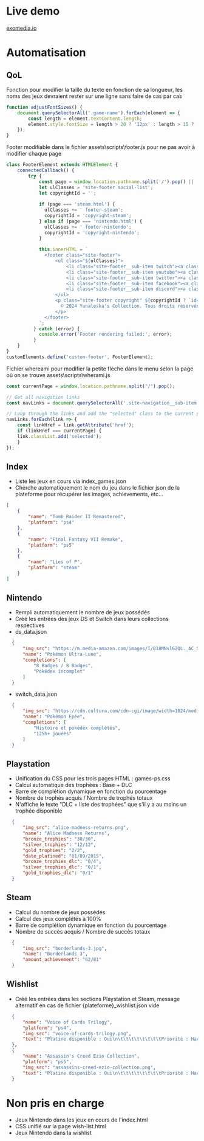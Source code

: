 # Live demo
[exomedia.io](https://exomedia.io/Yunaleska-AutoCollection/)

# Automatisation
## QoL
Fonction pour modifier la taille du texte en fonction de sa longueur, les noms des jeux devraient rester sur une ligne sans faire de cas par cas
```js
function adjustFontSizes() {
    document.querySelectorAll('.game-name').forEach(element => {
        const length = element.textContent.length;
        element.style.fontSize = length > 20 ? '12px' : length > 15 ? '13px' : length > 10 ? '14px' : '15px';
    });
}
```
Footer modifiable dans le fichier assets\scripts\footer.js pour ne pas avoir à modifier chaque page
```js
class FooterElement extends HTMLElement {
    connectedCallback() {
        try {
            const page = window.location.pathname.split('/').pop() || 'index.html';
            let ulClasses = 'site-footer social-list';
            let copyrightId = '';
          
            if (page === 'steam.html') {
              ulClasses += ' footer-steam';
              copyrightId = 'copyright-steam';
            } else if (page === 'nintendo.html') {
              ulClasses += ' footer-nintendo';
              copyrightId = 'copyright-nintendo';
            }
          
            this.innerHTML = `
              <footer class="site-footer">
                  <ul class="${ulClasses}">
                      <li class="site-footer__sub-item twitch"><a class="site-navigation__link" href="https://www.twitch.tv/yunaleska"></a></li>
                      <li class="site-footer__sub-item youtube"><a class="site-navigation__link" href="https://www.youtube.com/@YunaleskaTwitch"></a></li>
                      <li class="site-footer__sub-item twitter"><a class="site-navigation__link" href="https://x.com/YunaleskaTwitch"></a></li>
                      <li class="site-footer__sub-item facebook"><a class="site-navigation__link" href="#"></a></li>
                      <li class="site-footer__sub-item discord"><a class="site-navigation__link" href="https://discord.gg/r6M5Y2uuT4"></a></li>
                  </ul>
                  <p class="site-footer copyright" ${copyrightId ? `id="${copyrightId}"` : ''}>
                    © 2024 Yunaleska's Collection. Tous droits réservés.
                  </p>
              </footer>
            `;
          } catch (error) {
            console.error('Footer rendering failed:', error);
          }          
    }
}
customElements.define('custom-footer', FooterElement);
```
Fichier whereami pour modifier la petite flèche dans le menu selon la page où on se trouve assets\scripts\wherami.js
```js
const currentPage = window.location.pathname.split("/").pop();

// Get all navigation links
const navLinks = document.querySelectorAll('.site-navigation__sub-item a');

// Loop through the links and add the "selected" class to the current page link
navLinks.forEach(link => {
    const linkHref = link.getAttribute('href');
    if (linkHref === currentPage) {
    link.classList.add('selected');
    }
});
```
## Index
- Liste les jeux en cours via index_games.json
- Cherche automatiquement le nom du jeu dans le fichier json de la plateforme pour récupérer les images, achievements, etc...
```json
[
    {
        "name": "Tomb Raider II Remastered",
        "platform": "ps4"
    },
    {
        "name": "Final Fantasy VII Remake",
        "platform": "ps5"
    },
    {
        "name": "Lies of P",
        "platform": "steam"
    }
]
```

## Nintendo
- Rempli automatiquement le nombre de jeux possédés
- Créé les entrées des jeux DS et Switch dans leurs collections respectives
- ds_data.json
```json
  {
      "img_src": "https://m.media-amazon.com/images/I/818MNsl62QL._AC_SL1500_.jpg",
      "name": "Pokémon Ultra-Lune",
      "completions": [
          "8 Badges / 8 Badges",
          "Pokédex incomplet"
      ]
  }
```
- switch_data.json
```json
  {
      "img_src": "https://cdn.cultura.com/cdn-cgi/image/width=1024/media/pim/pokemon-epee-0045496424763_0.jpg",
      "name": "Pokémon Epée",
      "completions": [
          "Histoire et pokédex complétés",
          "125h+ jouées"
      ]
  }
```

## Playstation
- Unification du CSS pour les trois pages HTML : games-ps.css
- Calcul automatique des trophées : Base + DLC
- Barre de complétion dynamique en fonction du pourcentage
- Nombre de trophés acquis / Nombre de trophés totaux
- N'affiche le texte "DLC + liste des trophées" que s'il y a au moins un trophée disponible
```json
  {
      "img_src": "alice-madness-returns.png",
      "name": "Alice Madness Returns",
      "bronze_trophies": "30/30",
      "silver_trophies": "12/12",
      "gold_trophies": "2/2",
      "date_platined": "01/09/2015",
      "bronze_trophies_dlc": "0/4",
      "silver_trophies_dlc": "0/1",
      "gold_trophies_dlc": "0/1"
  }
```

## Steam
- Calcul du nombre de jeux possédés
- Calcul des jeux complétés à 100%
- Barre de complétion dynamique en fonction du pourcentage
- Nombre de succès acquis / Nombre de succès totaux
```json
  {
      "img_src": "borderlands-3.jpg",
      "name": "Borderlands 3",
      "amount_achievement": "62/81"
  }
```

## Wishlist
- Créé les entrées dans les sections Playstation et Steam, message alternatif en cas de fichier {plateforme}_wishlist.json vide
```json
  {
      "name": "Voice of Cards Trilogy",
      "platform": "ps4",
      "img_src": "voice-of-cards-trilogy.png",
      "text": "Platine disponible : Oui\n\t\t\t\t\t\t\t\tPriorité : Haute"
  },
  {
      "name": "Assassin's Creed Ezio Collection",
      "platform": "ps5",
      "img_src": "assassins-creed-ezio-collection.png",
      "text": "Platine disponible : Oui\n\t\t\t\t\t\t\t\tPriorité : Haute"
  }
```

# Non pris en charge
- Jeux Nintendo dans les jeux en cours de l'index.html
- CSS unifié sur la page wish-list.html
- Jeux Nintendo dans la wishlist
